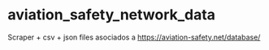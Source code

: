 # aviation_safety_network_data
Scraper + csv + json files asociados a https://aviation-safety.net/database/
